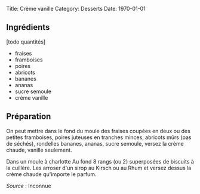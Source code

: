 Title: Crème vanille
Category: Desserts
Date: 1970-01-01

## Ingrédients

[todo quantités]

* fraises
* framboises
* poires
* abricots
* bananes
* ananas
* sucre semoule
* crème vanille

## Préparation

On peut mettre dans le fond du moule des fraises coupées en deux ou des petites
framboises, poires juteuses en tranches minces, abricots mûrs (pas de séchés),
rondelles bananes, ananas, sucre semoule, versez la crème chaude, vanille
seulement.


Dans un moule à charlotte
Au fond 8 rangs (ou 2) superposées de biscuits à la cuillère. Les arroser d'un
sirop au Kirsch ou au Rhum et versez dessus la crème chaude qu'importe le parfum.

*Source* : Inconnue
